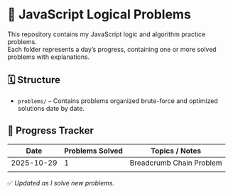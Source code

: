 # 🧠 JavaScript Logical Problems

This repository contains my JavaScript logic and algorithm practice problems.  
Each folder represents a day’s progress, containing one or more solved problems with explanations.

## 🗓️ Structure

- `problems/` – Contains problems organized brute-force and optimized solutions date by date.

## 📅 Progress Tracker

| Date       | Problems Solved | Topics / Notes           |
| ---------- | --------------- | ------------------------ |
| 2025-10-29 | 1               | Breadcrumb Chain Problem |
|            |                 |                          |

✅ _Updated as I solve new problems._
